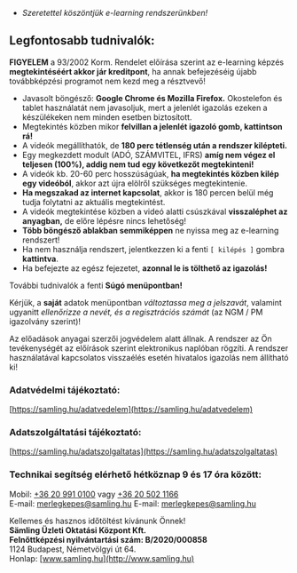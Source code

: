 * _Szeretettel köszöntjük e-learning rendszerünkben!_

## Legfontosabb tudnivalók:

**FIGYELEM** a 93/2002 Korm. Rendelet előírása szerint az e-learning képzés **megtekintéséért akkor jár kreditpont**, ha annak befejezéséig újabb továbbképzési programot nem kezd meg a résztvevő!

- Javasolt böngésző: **Google Chrome és Mozilla Firefox.** Okostelefon és tablet használatát nem javasoljuk, mert a jelenlét igazolás ezeken a készülékeken nem minden esetben biztosított.
- Megtekintés közben mikor **felvillan a jelenlét igazoló gomb, kattintson rá!**
- A videók megállíthatók, de **180 perc tétlenség után a rendszer kilépteti.**
- Egy megkezdett modult (ADÓ, SZÁMVITEL, IFRS) **amíg nem végez el teljesen (100%), addig nem tud egy következőt megtekinteni!**
- A videók kb. 20-60 perc hosszúságúak, **ha megtekintés közben kilép egy videóból**, akkor azt újra elölről szükséges megtekintenie.
- **Ha megszakad az internet kapcsolat**, akkor is 180 percen belül még tudja folytatni az aktuális megtekintést.
- A videók megtekintése közben a videó alatti csúszkával **visszaléphet az anyagban,** de előre lépésre nincs lehetőség!
- **Több böngésző ablakban semmiképpen** ne nyissa meg az e-learning rendszert!
- Ha nem használja rendszert, jelentkezzen ki a fenti `[ kilépés ]` gombra **kattintva**.
- Ha befejezte az egész fejezetet, **azonnal le is tölthető az igazolás!**

További tudnivalók a fenti **Súgó menüpontban!**

Kérjük, a **saját** adatok menüpontban _változtassa meg a jelszavát_, valamint ugyanitt _ellenőrizze a nevét, és a regisztrációs számát_ (az NGM / PM igazolvány szerint)!

Az előadások anyagai szerzői jogvédelem alatt állnak. A rendszer az Ön tevékenységét az előírások szerint elektronikus naplóban rögzíti. A rendszer használatával kapcsolatos visszaélés esetén hivatalos igazolás nem állítható ki!

### Adatvédelmi tájékoztató:
[https://samling.hu/adatvedelem](https://samling.hu/adatvedelem)

### Adatszolgáltatási tájékoztató:
[https://samling.hu/adatszolgaltatas](https://samling.hu/adatszolgaltatas)

### Technikai segítség elérhető hétköznap 9 és 17 óra között:
Mobil: [+36 20 991 0100](tel:+36209910100) vagy [+36 20 502 1166](tel:+36205021166)  
E-mail: [merlegkepes@samling.hu](mailto:merlegkepes@samling.hu)
E-mail: [merlegkepes@samling.hu](mailto:merlegkepes@samling.hu)

Kellemes és hasznos időtöltést kívánunk Önnek!  
**Sämling Üzleti Oktatási Központ Kft.**  
**Felnőttképzési nyilvántartási szám: B/2020/000858**  
1124 Budapest, Németvölgyi út 64.  
Honlap: [www.samling.hu](http://www.samling.hu)
